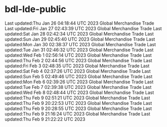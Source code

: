 # bdl-lde-public
Last updated:Thu Jan 26 04:18:44 UTC 2023
Global Merchandise Trade Last updated:Fri Jan 27 02:43:39 UTC 2023
Global Merchandise Trade Last updated:Sat Jan 28 02:42:34 UTC 2023
Global Merchandise Trade Last updated:Sun Jan 29 02:45:40 UTC 2023
Global Merchandise Trade Last updated:Mon Jan 30 02:38:37 UTC 2023
Global Merchandise Trade Last updated:Tue Jan 31 02:46:32 UTC 2023
Global Merchandise Trade Last updated:Wed Feb  1 02:56:14 UTC 2023
Global Merchandise Trade Last updated:Thu Feb  2 02:44:56 UTC 2023
Global Merchandise Trade Last updated:Fri Feb  3 02:48:35 UTC 2023
Global Merchandise Trade Last updated:Sat Feb  4 02:37:26 UTC 2023
Global Merchandise Trade Last updated:Sun Feb  5 02:49:46 UTC 2023
Global Merchandise Trade Last updated:Mon Feb  6 02:39:26 UTC 2023
Global Merchandise Trade Last updated:Tue Feb  7 02:39:38 UTC 2023
Global Merchandise Trade Last updated:Wed Feb  8 02:48:44 UTC 2023
Global Merchandise Trade Last updated:Thu Feb  9 02:51:21 UTC 2023
Global Merchandise Trade Last updated:Thu Feb  9 20:22:53 UTC 2023
Global Merchandise Trade Last updated:Thu Feb  9 20:28:55 UTC 2023
Global Merchandise Trade Last updated:Thu Feb  9 21:16:24 UTC 2023
Global Merchandise Trade Last updated:Thu Feb  9 21:22:22 UTC 2023
